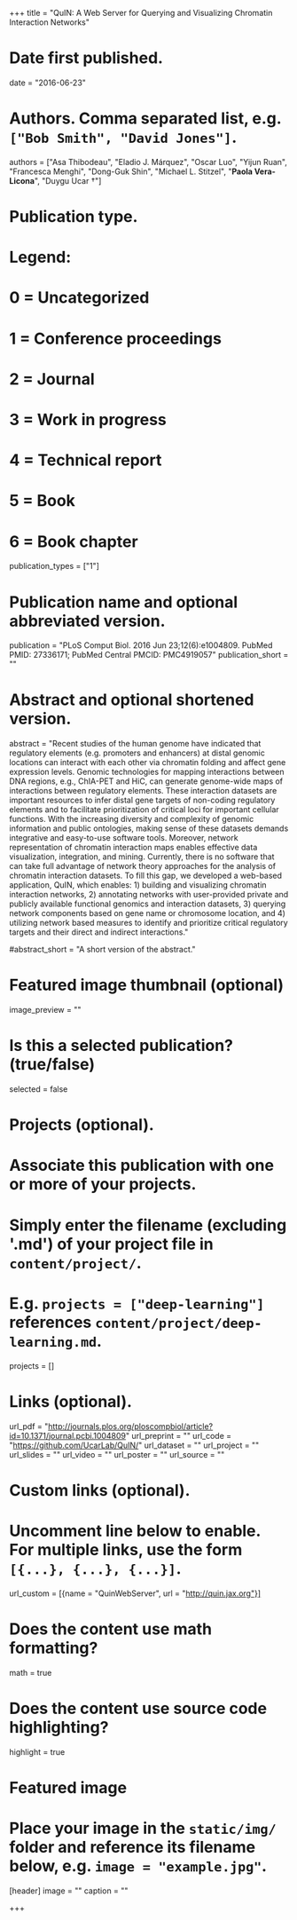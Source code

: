 +++
title = "QuIN: A Web Server for Querying and Visualizing Chromatin Interaction Networks"

# Date first published.
date = "2016-06-23"

# Authors. Comma separated list, e.g. `["Bob Smith", "David Jones"]`.
authors = ["Asa Thibodeau", "Eladio J. Márquez", "Oscar Luo", "Yijun Ruan", "Francesca Menghi", "Dong-Guk Shin", "Michael L. Stitzel", "__Paola Vera-Licona__", "Duygu Ucar &dagger;"]

# Publication type.
# Legend:
# 0 = Uncategorized
# 1 = Conference proceedings
# 2 = Journal
# 3 = Work in progress
# 4 = Technical report
# 5 = Book
# 6 = Book chapter
publication_types = ["1"]

# Publication name and optional abbreviated version.
publication = "PLoS Comput Biol. 2016 Jun 23;12(6):e1004809. PubMed PMID: 27336171; PubMed Central PMCID: PMC4919057"
publication_short = ""

# Abstract and optional shortened version.
abstract = "Recent studies of the human genome have indicated that regulatory elements (e.g. promoters and enhancers) at distal genomic locations can interact with each other via chromatin folding and affect gene expression levels. Genomic technologies for mapping interactions between DNA regions, e.g., ChIA-PET and HiC, can generate genome-wide maps of interactions between regulatory elements. These interaction datasets are important resources to infer distal gene targets of non-coding regulatory elements and to facilitate prioritization of critical loci for important cellular functions. With the increasing diversity and complexity of genomic information and public ontologies, making sense of these datasets demands integrative and easy-to-use software tools. Moreover, network representation of chromatin interaction maps enables effective data visualization, integration, and mining. Currently, there is no software that can take full advantage of network theory approaches for the analysis of chromatin interaction datasets. To fill this gap, we developed a web-based application, QuIN, which enables: 1) building and visualizing chromatin interaction networks, 2) annotating networks with user-provided private and publicly available functional genomics and interaction datasets, 3) querying network components based on gene name or chromosome location, and 4) utilizing network based measures to identify and prioritize critical regulatory targets and their direct and indirect interactions."

#abstract_short = "A short version of the abstract."

# Featured image thumbnail (optional)
image_preview = ""

# Is this a selected publication? (true/false)
selected = false

# Projects (optional).
#   Associate this publication with one or more of your projects.
#   Simply enter the filename (excluding '.md') of your project file in `content/project/`.
#   E.g. `projects = ["deep-learning"]` references `content/project/deep-learning.md`.
projects = []

# Links (optional).
url_pdf = "http://journals.plos.org/ploscompbiol/article?id=10.1371/journal.pcbi.1004809"
url_preprint = ""
url_code = "https://github.com/UcarLab/QuIN/"
url_dataset = ""
url_project = ""
url_slides = ""
url_video = ""
url_poster = ""
url_source = ""

# Custom links (optional).
#   Uncomment line below to enable. For multiple links, use the form `[{...}, {...}, {...}]`.
url_custom = [{name = "QuinWebServer", url = "http://quin.jax.org"}]

# Does the content use math formatting?
math = true

# Does the content use source code highlighting?
highlight = true

# Featured image
# Place your image in the `static/img/` folder and reference its filename below, e.g. `image = "example.jpg"`.
[header]
image = ""
caption = ""

    
        

+++